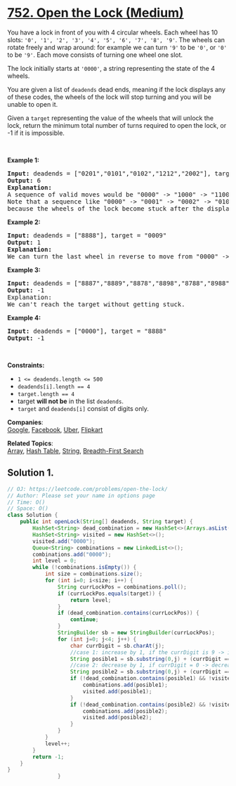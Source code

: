 # [752. Open the Lock (Medium)](https://leetcode.com/problems/open-the-lock/)

<p>You have a lock in front of you with 4 circular wheels. Each wheel has 10 slots: <code>'0', '1', '2', '3', '4', '5', '6', '7', '8', '9'</code>. The wheels can rotate freely and wrap around: for example we can turn <code>'9'</code> to be <code>'0'</code>, or <code>'0'</code> to be <code>'9'</code>. Each move consists of turning one wheel one slot.</p>

<p>The lock initially starts at <code>'0000'</code>, a string representing the state of the 4 wheels.</p>

<p>You are given a list of <code>deadends</code> dead ends, meaning if the lock displays any of these codes, the wheels of the lock will stop turning and you will be unable to open it.</p>

<p>Given a <code>target</code> representing the value of the wheels that will unlock the lock, return the minimum total number of turns required to open the lock, or -1 if it is impossible.</p>

<p>&nbsp;</p>
<p><strong>Example 1:</strong></p>

<pre><strong>Input:</strong> deadends = ["0201","0101","0102","1212","2002"], target = "0202"
<strong>Output:</strong> 6
<strong>Explanation:</strong>
A sequence of valid moves would be "0000" -&gt; "1000" -&gt; "1100" -&gt; "1200" -&gt; "1201" -&gt; "1202" -&gt; "0202".
Note that a sequence like "0000" -&gt; "0001" -&gt; "0002" -&gt; "0102" -&gt; "0202" would be invalid,
because the wheels of the lock become stuck after the display becomes the dead end "0102".
</pre>

<p><strong>Example 2:</strong></p>

<pre><strong>Input:</strong> deadends = ["8888"], target = "0009"
<strong>Output:</strong> 1
<strong>Explanation:</strong>
We can turn the last wheel in reverse to move from "0000" -&gt; "0009".
</pre>

<p><strong>Example 3:</strong></p>

<pre><strong>Input:</strong> deadends = ["8887","8889","8878","8898","8788","8988","7888","9888"], target = "8888"
<strong>Output:</strong> -1
Explanation:
We can't reach the target without getting stuck.
</pre>

<p><strong>Example 4:</strong></p>

<pre><strong>Input:</strong> deadends = ["0000"], target = "8888"
<strong>Output:</strong> -1
</pre>

<p>&nbsp;</p>
<p><strong>Constraints:</strong></p>

<ul>
	<li><code>1 &lt;=&nbsp;deadends.length &lt;= 500</code></li>
	<li><code><font face="monospace">deadends[i].length == 4</font></code></li>
	<li><code><font face="monospace">target.length == 4</font></code></li>
	<li>target <strong>will not be</strong> in the list <code>deadends</code>.</li>
	<li><code>target</code> and <code>deadends[i]</code> consist of digits only.</li>
</ul>

**Companies**:  
[Google](https://leetcode.com/company/google), [Facebook](https://leetcode.com/company/facebook), [Uber](https://leetcode.com/company/uber), [Flipkart](https://leetcode.com/company/flipkart)

**Related Topics**:  
[Array](https://leetcode.com/tag/array/), [Hash Table](https://leetcode.com/tag/hash-table/), [String](https://leetcode.com/tag/string/), [Breadth-First Search](https://leetcode.com/tag/breadth-first-search/)

## Solution 1.

```java
// OJ: https://leetcode.com/problems/open-the-lock/
// Author: Please set your name in options page
// Time: O()
// Space: O()
class Solution {
    public int openLock(String[] deadends, String target) {
        HashSet<String> dead_combination = new HashSet<>(Arrays.asList(deadends));
        HashSet<String> visited = new HashSet<>();
        visited.add("0000");
        Queue<String> combinations = new LinkedList<>();
        combinations.add("0000");
        int level = 0;
        while (!combinations.isEmpty()) {
            int size = combinations.size();
            for (int i=0; i<size; i++) {
                String currLockPos = combinations.poll();
                if (currLockPos.equals(target)) {
                    return level;
                }
                if (dead_combination.contains(currLockPos)) {
                    continue;
                }
                StringBuilder sb = new StringBuilder(currLockPos);
                for (int j=0; j<4; j++) {
                    char currDigit = sb.charAt(j);
                    //case 1: increase by 1, if the currDigit is 9 -> increase = 0
                    String posible1 = sb.substring(0,j) + (currDigit == '9' ? 0 : currDigit-'0' + 1) + sb.substring(j+1);
                    //case 2: decrease by 1, if currDigit = 0 -> decrease = 9
                    String posible2 = sb.substring(0,j) + (currDigit == '0' ? 9 : currDigit-'0' - 1) + sb.substring(j+1);
                    if (!dead_combination.contains(posible1) && !visited.contains(posible1)) {
                        combinations.add(posible1);
                        visited.add(posible1);
                    }
                    if (!dead_combination.contains(posible2) && !visited.contains(posible2)) {
                        combinations.add(posible2);
                        visited.add(posible2);
                    }
                }
            }
            level++;
        }
        return -1;
    }
}
                }

```
